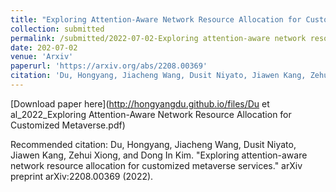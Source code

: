 ```yaml
---
title: "Exploring Attention-Aware Network Resource Allocation for Customized Metaverse Services"
collection: submitted
permalink: /submitted/2022-07-02-Exploring attention-aware network resource allocation for customized metaverse services
date: 202-07-02
venue: 'Arxiv'
paperurl: 'https://arxiv.org/abs/2208.00369'
citation: 'Du, Hongyang, Jiacheng Wang, Dusit Niyato, Jiawen Kang, Zehui Xiong, and Dong In Kim. "Exploring attention-aware network resource allocation for customized metaverse services." arXiv preprint arXiv:2208.00369 (2022).'
---
```


[Download paper here](http://hongyangdu.github.io/files/Du et al_2022_Exploring Attention-Aware Network Resource Allocation for Customized Metaverse.pdf)

Recommended citation: Du, Hongyang, Jiacheng Wang, Dusit Niyato, Jiawen Kang, Zehui Xiong, and Dong In Kim. "Exploring attention-aware network resource allocation for customized metaverse services." arXiv preprint arXiv:2208.00369 (2022).
